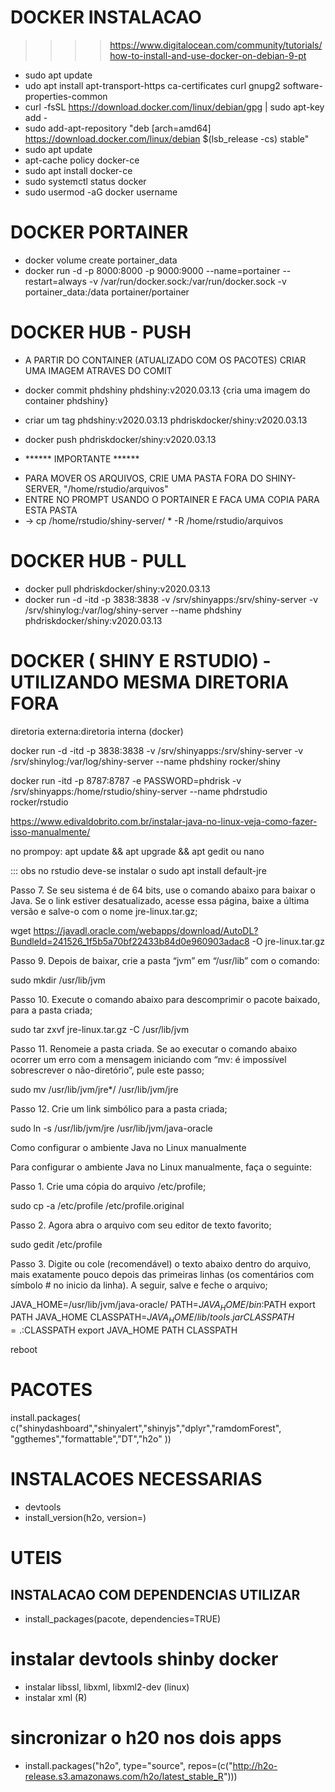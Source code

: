 
# DOCKER INSTALACAO
>>>> https://www.digitalocean.com/community/tutorials/how-to-install-and-use-docker-on-debian-9-pt
- sudo apt update
- udo apt install apt-transport-https ca-certificates curl gnupg2 software-properties-common
- curl -fsSL https://download.docker.com/linux/debian/gpg | sudo apt-key add -
- sudo add-apt-repository "deb [arch=amd64] https://download.docker.com/linux/debian $(lsb_release -cs) stable"
- sudo apt update
- apt-cache policy docker-ce
- sudo apt install docker-ce
- sudo systemctl status docker
- sudo usermod -aG docker username
# DOCKER PORTAINER
- docker volume create portainer_data
- docker run -d -p 8000:8000 -p 9000:9000 --name=portainer --restart=always -v /var/run/docker.sock:/var/run/docker.sock -v portainer_data:/data portainer/portainer

# DOCKER HUB - PUSH

- A PARTIR DO CONTAINER (ATUALIZADO COM OS PACOTES) CRIAR UMA IMAGEM ATRAVES DO COMIT
- docker commit phdshiny phdshiny:v2020.03.13 {cria uma imagem do container phdshiny}
- criar um tag phdshiny:v2020.03.13 phdriskdocker/shiny:v2020.03.13
- docker push phdriskdocker/shiny:v2020.03.13

- ****** IMPORTANTE ******

* PARA MOVER OS ARQUIVOS, CRIE UMA PASTA FORA DO SHINY-SERVER, "/home/rstudio/arquivos"
* ENTRE NO PROMPT USANDO O PORTAINER E FACA UMA COPIA PARA ESTA PASTA 
* -> cp /home/rstudio/shiny-server/ * -R /home/rstudio/arquivos



# DOCKER HUB - PULL
- docker pull phdriskdocker/shiny:v2020.03.13
- docker run -d -itd -p 3838:3838 -v /srv/shinyapps:/srv/shiny-server -v /srv/shinylog:/var/log/shiny-server --name phdshiny phdriskdocker/shiny:v2020.03.13

# DOCKER ( SHINY E RSTUDIO) - UTILIZANDO MESMA DIRETORIA FORA
diretoria externa:diretoria interna (docker)

docker run -d -itd -p 3838:3838 -v /srv/shinyapps:/srv/shiny-server -v /srv/shinylog:/var/log/shiny-server --name phdshiny rocker/shiny

docker run -itd -p 8787:8787 -e PASSWORD=phdrisk -v /srv/shinyapps:/home/rstudio/shiny-server  --name phdrstudio rocker/rstudio

https://www.edivaldobrito.com.br/instalar-java-no-linux-veja-como-fazer-isso-manualmente/

no prompoy: apt update && apt upgrade && apt gedit ou nano

::: obs no rstudio deve-se instalar o sudo apt install default-jre


Passo 7. Se seu sistema é de 64 bits, use o comando abaixo para baixar o Java. Se o link estiver desatualizado, acesse essa página, baixe a última versão e salve-o com o nome jre-linux.tar.gz;

wget https://javadl.oracle.com/webapps/download/AutoDL?BundleId=241526_1f5b5a70bf22433b84d0e960903adac8 -O jre-linux.tar.gz


Passo 9. Depois de baixar, crie a pasta “jvm” em “/usr/lib” com o comando:

sudo mkdir /usr/lib/jvm

Passo 10. Execute o comando abaixo para descomprimir o pacote baixado, para a pasta criada;

sudo tar zxvf jre-linux.tar.gz -C /usr/lib/jvm

Passo 11. Renomeie a pasta criada. Se ao executar o comando abaixo ocorrer um erro com a mensagem iniciando com “mv: é impossível sobrescrever o não-diretório”, pule este passo;

sudo mv /usr/lib/jvm/jre*/ /usr/lib/jvm/jre

Passo 12. Crie um link simbólico para a pasta criada;

sudo ln -s /usr/lib/jvm/jre /usr/lib/jvm/java-oracle

Como configurar o ambiente Java no Linux manualmente

Para configurar o ambiente Java no Linux manualmente, faça o seguinte:

Passo 1. Crie uma cópia do arquivo /etc/profile;

sudo cp -a /etc/profile /etc/profile.original

Passo 2. Agora abra o arquivo com seu editor de texto favorito;

sudo gedit /etc/profile

Passo 3. Digite ou cole (recomendável) o texto abaixo dentro do arquivo, mais exatamente pouco depois das primeiras linhas (os comentários com símbolo # no inicio da linha). A seguir, salve e feche o arquivo;

JAVA_HOME=/usr/lib/jvm/java-oracle/
PATH=$JAVA_HOME/bin:$PATH export PATH JAVA_HOME
CLASSPATH=$JAVA_HOME/lib/tools.jar
CLASSPATH=.:$CLASSPATH
export  JAVA_HOME  PATH  CLASSPATH

reboot
# PACOTES
install.packages(
  c("shinydashboard","shinyalert","shinyjs","dplyr","ramdomForest",
    "ggthemes","formattable","DT","h2o"
  ))

# INSTALACOES NECESSARIAS
- devtools
- install_version(h2o, version=)

# UTEIS
## INSTALACAO COM DEPENDENCIAS UTILIZAR
- install_packages(pacote, dependencies=TRUE)

# instalar devtools shinby docker
- instalar libssl, libxml, libxml2-dev (linux)
- instalar xml (R)

# sincronizar o h20 nos dois apps
- install.packages("h2o", type="source", repos=(c("http://h2o-release.s3.amazonaws.com/h2o/latest_stable_R")))

